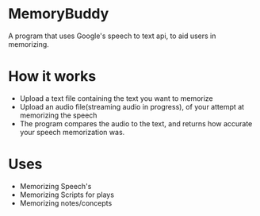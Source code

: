 # MemoryBuddy
A program that uses Google's speech to text api, to aid users in memorizing.

# How it works 
- Upload a text file containing the text you want to memorize
- Upload an audio file(streaming audio in progress), of your attempt at memorizing the speech
- The program compares the audio to the text, and returns how accurate your speech memorization was.

# Uses
- Memorizing Speech's
- Memorizing Scripts for plays
- Memorizing notes/concepts 
